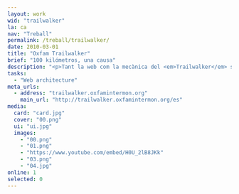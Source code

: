 ```yaml
---
layout: work
wid: "trailwalker"
la: ca
nav: "Treball"
permalink: /treball/trailwalker/
date: 2010-03-01
title: "Oxfam Trailwalker"
brief: "100 kilómetros, una causa"
description: "<p>Tant la web com la mecànica del <em>Trailwalker</em> són simples: t'inscrius, crees un equip amb els teus amics i acceptes els donatius de les persones que et donen suport. Quan arriba el dia de la prova, el teu equip camina 100 quilòmetres per ajudar a persones que de veritat ho necessiten.</p>"
tasks:
  - "Web architecture"
meta_urls:
  - address: "trailwalker.oxfamintermon.org"
    main_url: "http://trailwalker.oxfamintermon.org/es"
media:
  card: "card.jpg"
  cover: "00.png"
  ui: "ui.jpg"
  images:
    - "00.png"
    - "01.png"
    - "https://www.youtube.com/embed/H0U_2lB8JKk"
    - "03.png"
    - "04.jpg"
online: 1
selected: 0
---
```

